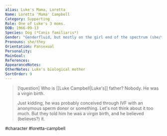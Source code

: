 ```yaml
---
alias: Luke's Mama, Loretta
Name: Loretta 'Mama' Campbell
Category: Supporting
Role: One of Luke's 3 moms.
DOB: 1966-09-13
Species: Dog (*Canis familiaris*)
Gender: "Genderfluid, but mostly on the girl end of the spectrum (she/they)"
Pronouns: she/they
Orientation: Pansexual
Personality:
MainGoal:
References:
AppearanceNotes:
OtherNotes: Luke's biological mother
SortOrder: 9
---
```


>[!question] Who is [[Luke Campbell|Luke's]] father?
>Nobody. He was a virgin birth.
>
>Just kidding, he was probably conceived through IVF with an anonymous sperm donor or something. Let's not think about it too much. But they told him he was a virgin birth, and he believed (believes?) it.

#character #loretta-campbell